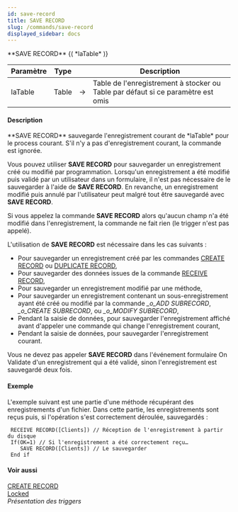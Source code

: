```yaml
---
id: save-record
title: SAVE RECORD
slug: /commands/save-record
displayed_sidebar: docs
---
```


<!--REF #_command_.SAVE RECORD.Syntax-->**SAVE RECORD** {( *laTable* )}<!-- END REF-->
<!--REF #_command_.SAVE RECORD.Params-->
| Paramètre | Type |  | Description |
| --- | --- | --- | --- |
| laTable | Table | &srarr; | Table de l'enregistrement à stocker ou Table par défaut si ce paramètre est omis |

<!-- END REF-->

#### Description 

<!--REF #_command_.SAVE RECORD.Summary-->**SAVE RECORD** sauvegarde l'enregistrement courant de *laTable* pour le process courant.<!-- END REF--> S'il n'y a pas d'enregistrement courant, la commande est ignorée. 

Vous pouvez utiliser **SAVE RECORD** pour sauvegarder un enregistrement créé ou modifié par programmation. Lorsqu'un enregistrement a été modifié puis validé par un utilisateur dans un formulaire, il n'est pas nécessaire de le sauvegarder à l'aide de **SAVE RECORD**. En revanche, un enregistrement modifié puis annulé par l'utilisateur peut malgré tout être sauvegardé avec **SAVE RECORD**.

Si vous appelez la commande **SAVE RECORD** alors qu'aucun champ n'a été modifié dans l'enregistrement, la commande ne fait rien (le trigger n'est pas appelé). 

L'utilisation de **SAVE RECORD** est nécessaire dans les cas suivants :

* Pour sauvegarder un enregistrement créé par les commandes [CREATE RECORD](create-record.md) ou [DUPLICATE RECORD](duplicate-record.md),
* Pour sauvegarder des données issues de la commande [RECEIVE RECORD](receive-record.md),
* Pour sauvegarder un enregistrement modifié par une méthode,
* Pour sauvegarder un enregistrement contenant un sous-enregistrement ayant été créé ou modifié par la commande *\_o\_ADD SUBRECORD*, *\_o\_CREATE SUBRECORD*, ou *\_o\_MODIFY SUBRECORD*,
* Pendant la saisie de données, pour sauvegarder l'enregistrement affiché avant d'appeler une commande qui change l'enregistrement courant,
* Pendant la saisie de données, pour sauvegarder l'enregistrement courant.

Vous ne devez pas appeler **SAVE RECORD** dans l'événement formulaire On Validate d'un enregistrement qui a été validé, sinon l'enregistrement est sauvegardé deux fois. 

#### Exemple 

L'exemple suivant est une partie d'une méthode récupérant des enregistrements d'un fichier. Dans cette partie, les enregistrements sont reçus puis, si l'opération s'est correctement déroulée, sauvegardés :

```4d
 RECEIVE RECORD([Clients]) // Réception de l'enregistrement à partir du disque
 If(OK=1) // Si l'enregistrement a été correctement reçu…
    SAVE RECORD([Clients]) // Le sauvegarder
 End if
```

#### Voir aussi 

[CREATE RECORD](create-record.md)  
[Locked](locked.md)  
*Présentation des triggers*  